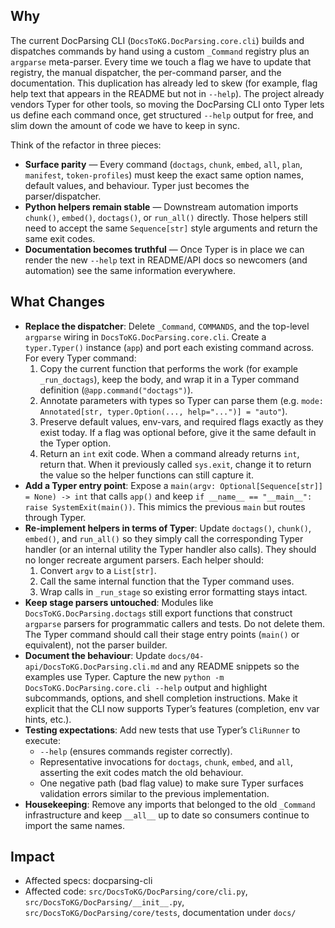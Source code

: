 ## Why
The current DocParsing CLI (`DocsToKG.DocParsing.core.cli`) builds and dispatches commands by hand using a custom `_Command` registry plus an `argparse` meta-parser. Every time we touch a flag we have to update that registry, the manual dispatcher, the per-command parser, and the documentation. This duplication has already led to skew (for example, flag help text that appears in the README but not in `--help`). The project already vendors Typer for other tools, so moving the DocParsing CLI onto Typer lets us define each command once, get structured `--help` output for free, and slim down the amount of code we have to keep in sync.

Think of the refactor in three pieces:
- **Surface parity** — Every command (`doctags`, `chunk`, `embed`, `all`, `plan`, `manifest`, `token-profiles`) must keep the exact same option names, default values, and behaviour. Typer just becomes the parser/dispatcher.
- **Python helpers remain stable** — Downstream automation imports `chunk()`, `embed()`, `doctags()`, or `run_all()` directly. Those helpers still need to accept the same `Sequence[str]` style arguments and return the same exit codes.
- **Documentation becomes truthful** — Once Typer is in place we can render the new `--help` text in README/API docs so newcomers (and automation) see the same information everywhere.

## What Changes
- **Replace the dispatcher**: Delete `_Command`, `COMMANDS`, and the top-level `argparse` wiring in `DocsToKG.DocParsing.core.cli`. Create a `typer.Typer()` instance (`app`) and port each existing command across. For every Typer command:
  1. Copy the current function that performs the work (for example `_run_doctags`), keep the body, and wrap it in a Typer command definition (`@app.command("doctags")`).
  2. Annotate parameters with types so Typer can parse them (e.g. `mode: Annotated[str, typer.Option(..., help="...")] = "auto"`).
  3. Preserve default values, env-vars, and required flags exactly as they exist today. If a flag was optional before, give it the same default in the Typer option.
  4. Return an `int` exit code. When a command already returns `int`, return that. When it previously called `sys.exit`, change it to return the value so the helper functions can still capture it.
- **Add a Typer entry point**: Expose a `main(argv: Optional[Sequence[str]] = None) -> int` that calls `app()` and keep `if __name__ == "__main__": raise SystemExit(main())`. This mimics the previous `main` but routes through Typer.
- **Re-implement helpers in terms of Typer**: Update `doctags()`, `chunk()`, `embed()`, and `run_all()` so they simply call the corresponding Typer handler (or an internal utility the Typer handler also calls). They should no longer recreate argument parsers. Each helper should:
  1. Convert `argv` to a `List[str]`.
  2. Call the same internal function that the Typer command uses.
  3. Wrap calls in `_run_stage` so existing error formatting stays intact.
- **Keep stage parsers untouched**: Modules like `DocsToKG.DocParsing.doctags` still export functions that construct `argparse` parsers for programmatic callers and tests. Do not delete them. The Typer command should call their stage entry points (`main()` or equivalent), not the parser builder.
- **Document the behaviour**: Update `docs/04-api/DocsToKG.DocParsing.cli.md` and any README snippets so the examples use Typer. Capture the new `python -m DocsToKG.DocParsing.core.cli --help` output and highlight subcommands, options, and shell completion instructions. Make it explicit that the CLI now supports Typer’s features (completion, env var hints, etc.).
- **Testing expectations**: Add new tests that use Typer’s `CliRunner` to execute:
  - `--help` (ensures commands register correctly).
  - Representative invocations for `doctags`, `chunk`, `embed`, and `all`, asserting the exit codes match the old behaviour.
  - One negative path (bad flag value) to make sure Typer surfaces validation errors similar to the previous implementation.
- **Housekeeping**: Remove any imports that belonged to the old `_Command` infrastructure and keep `__all__` up to date so consumers continue to import the same names.

## Impact
- Affected specs: docparsing-cli
- Affected code: `src/DocsToKG/DocParsing/core/cli.py`, `src/DocsToKG/DocParsing/__init__.py`, `src/DocsToKG/DocParsing/core/tests`, documentation under `docs/`
